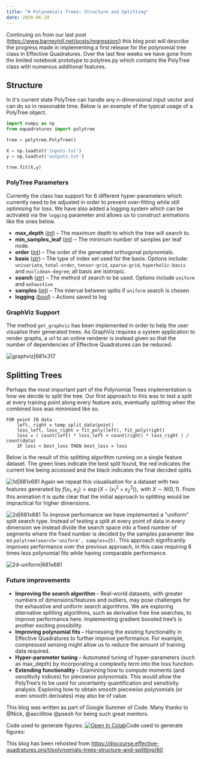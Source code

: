 ```yaml
---
title: "# Polynomials Trees: Structure and Splitting"
date: 2020-06-29
---
```

Continuing on from our last post (https://www.barneyhill.net/posts/regression/) this blog post will describe the progress made in implementing a first release for the polynomial tree class in Effective Quadratures. Over the last few weeks we have gone from the limited notebook prototype to polytree.py which contains the PolyTree class with numerous additional features.

## Structure

In it's current state PolyTree can handle any n-dimensional input vector and can do so in reasonable time. Below is an example of the typical usage of a PolyTree object. 

```python
import numpy as np
from equadratures import polytree

tree = polytree.PolyTree()

X = np.loadtxt('inputs.txt')
y = np.loadtxt('outputs.txt')

tree.fit(X,y)
```

### PolyTree Parameters

Currently the class has support for 6 different hyper-parameters which currently need to be adjusted in order to prevent over-fitting while still optimising for loss. We have also added a logging system which can be activated via the ```logging``` parameter and allows us to construct animations like the ones below.

- **max_depth** ([*int*](https://docs.python.org/3/library/functions.html#int)) – The maximum depth to which the tree will search to.
- **min_samples_leaf** ([*int*](https://docs.python.org/3/library/functions.html#int)) – The minimum number of samples per leaf node.
- **order** ([*int*](https://docs.python.org/3/library/functions.html#int)) – The order of the generated orthogonal polynomials.
- **basis** ([*str*](https://docs.python.org/3/library/stdtypes.html#str)) – The type of index set used for the basis. Options include: `univariate`, `total-order`, `tensor-grid`, `sparse-grid`, `hyperbolic-basis` and `euclidean-degree`; all basis are isotropic.
- **search** ([*str*](https://docs.python.org/3/library/stdtypes.html#str)) – The method of search to be used. Options include `uniform` and `exhaustive`
- **samples** ([*int*](https://docs.python.org/3/library/functions.html#int)) – The interval between splits if `uniform` search is chosen
- **logging** ([*bool*](https://docs.python.org/3/library/functions.html#bool)) – Actions saved to log

### GraphViz Support

The method ```get_graphviz``` has been implemented in order to help the user visualise their generated trees. As GraphViz requires a system application to render graphs, a url to an online renderer is instead given so that the number of dependencies of Effective Quadratures can be reduced.

![graphviz|681x317](/graphviz.jpg) 
## Splitting Trees

Perhaps the most important part of the Polynomial Trees implementation is how we decide to split the tree. Our first approach to this was to test a split at every training point along every feature axis, eventually splitting when the combined loss was minimised like so.

```pseudocode
FOR point IN data
	left, right = temp_split_data(point)
	loss_left, loss_right = fit_poly(left), fit_poly(right)
	loss = ( count(left) * loss_left + count(right) * loss_right ) / count(data)
	IF loss < best_loss THEN best_loss = loss
```

Below is the result of this splitting algorithm running on a single feature dataset. The green lines indicate the best split found, the red indicates the current line being accessed and the black indicates the final decided splits. 



![1d|681x681](/1d.gif) 
Again we repeat this visualisation for a dataset with two features generated by $f(x_1, x_2) = \exp{(X-(x_1^2+x_2^2))}, \text{ with } X \sim N(0,1)$. From this animation it is quite clear that the initial approach to splitting would be impractical for higher dimensions. 

![2d|681x681](/2d.gif) 
To improve performance we have implemented a "uniform" split search type. Instead of testing a split at every point of data in every dimension we instead divide the search space into a fixed number of segments where the fixed number is decided by the samples parameter like so ```polytree(search='uniform', samples=25)```. This approach significantly improves performance over the previous approach, in this case requiring 6 times less polynomial fits while having comparable performance.

![2d-uniform|681x681](2d-uniform.gif) 
### Future improvements

- **Improving the search algorithm -** Real-world datasets, with greater numbers of dimensions/features and outliers, may pose challenges for the exhaustive and uniform search algorithms. We are exploring alternative splitting algorithms, such as derivative free line searches, to improve performance here. Implementing gradient boosted tree’s is another exciting possibility.
- **Improving polynomial fits -** Harnessing the existing functionality in Effective Quadratures to further improve performance. For example, compressed sensing might allow us to reduce the amount of training data required.
- **Hyper-parameter tuning -** Automated tuning of hyper-parameters (such as max_depth) by incorporating a complexity term into the loss function.
- **Extending functionality -** Examining how to compute moments (and sensitivity indices) for piecewise polynomials. This would allow the PolyTree’s to be used for uncertainty quantification and sensitivity analysis. Exploring how to obtain smooth piecewise polynomials (or even smooth derivates) may also be of value.

This blog was written as part of Google Summer of Code. Many thanks to @Nick, @ascillitoe @psesh for being such great mentors.

Code used to generate figures:
[![Open In Colab](https://colab.research.google.com/assets/colab-badge.svg)](https://colab.research.google.com/github/barneyhill/blogs/blob/master/Splitting.ipynb)Code used to generate figures:

This blog has been rehosted from https://discourse.effective-quadratures.org/t/polynomials-trees-structure-and-splitting/60